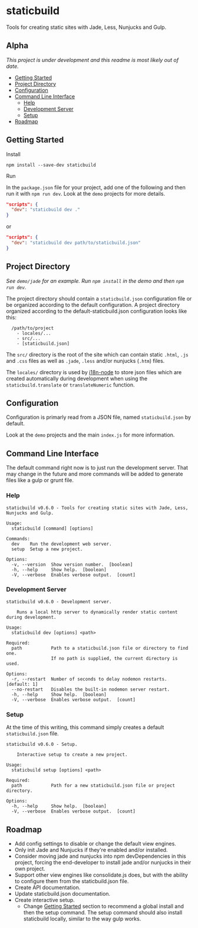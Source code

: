 # staticbuild

Tools for creating static sites with Jade, Less, Nunjucks and Gulp.

## Alpha

_This project is under development and this readme is most likely out of date._

- [Getting Started](#getting-started)
- [Project Directory](#project-directory)
- [Configuration](#configuration)
- [Command Line Interface](#command-line-interface)
  - [Help](#help)
  - [Development Server](#development-server)
  - [Setup](#setup)
- [Roadmap](#roadmap)

## Getting Started

Install

`npm install --save-dev staticbuild`

Run

In the `package.json` file for your project, add one of the following and then
run it with `npm run dev`. Look at the `demo` projects for more details.

```json
"scripts": {
  "dev": "staticbuild dev ."
}
```

or

```json
"scripts": {
  "dev": "staticbuild dev path/to/staticbuild.json"
}
```

## Project Directory

_See `demo/jade` for an example. Run `npm install` in the demo and then 
`npm run dev`._

The project directory should contain a `staticbuild.json` configuration file 
or be organized according to the default configuration. A project directory
organized according to the default-staticbuild.json configuration looks like 
this:

```
  /path/to/project
	- locales/...
    - src/...
	- [staticbuild.json]
```

The `src/` directory is the root of the site which can contain static 
`.html`, `.js` and `.css` files as well as `.jade`, `.less` and/or nunjucks 
(`.htm`) files.

The `locales/` directory is used by 
[i18n-node](https://github.com/mashpie/i18n-node) 
to store json files which are created automatically during development when
using the `staticbuild.translate` or `translateNumeric` function.

## Configuration

Configuration is primarly read from a JSON file, named `staticbuild.json` by 
default.

Look at the `demo` projects and the main `index.js` for more information.

## Command Line Interface

The default command right now is to just run the development server.
That may change in the future and more commands will be added to generate
files like a gulp or grunt file.

### Help
```
staticbuild v0.6.0 - Tools for creating static sites with Jade, Less, Nunjucks and Gulp.

Usage:
  staticbuild [command] [options]

Commands:
  dev    Run the development web server.
  setup  Setup a new project.

Options:
  -v, --version  Show version number.  [boolean]
  -h, --help     Show help.  [boolean]
  -V, --verbose  Enables verbose output.  [count]
```

### Development Server
```
staticbuild v0.6.0 - Development server.

    Runs a local http server to dynamically render static content during development.

Usage:
  staticbuild dev [options] <path>

Required:
  path           Path to a staticbuild.json file or directory to find one.
                 If no path is supplied, the current directory is used.

Options:
  -r, --restart  Number of seconds to delay nodemon restarts.  [default: 1]
  --no-restart   Disables the built-in nodemon server restart.
  -h, --help     Show help.  [boolean]
  -V, --verbose  Enables verbose output.  [count]
```

### Setup

At the time of this writing, this command simply creates a default 
`staticbuild.json` file.

```
staticbuild v0.6.0 - Setup.

    Interactive setup to create a new project.

Usage:
  staticbuild setup [options] <path>

Required:
  path           Path for a new staticbuild.json file or project directory.

Options:
  -h, --help     Show help.  [boolean]
  -V, --verbose  Enables verbose output.  [count]
```

## Roadmap

- Add config settings to disable or change the default view engines.
- Only init Jade and Nunjucks if they're enabled and/or installed.
- Consider moving jade and nunjucks into npm devDependencies in this project, 
forcing the end-developer to install jade and/or nunjucks in their own project.
- Support other view engines like consolidate.js does, but with the ability to 
configure them from the staticbuild.json file.
- Create API documentation.
- Update staticbuild.json documentation.
- Create interactive setup.
  - Change [Getting Started](#getting-started) section to recommend a global 
install and then the setup command. The setup command should also install 
staticbuild locally, similar to the way gulp works.
